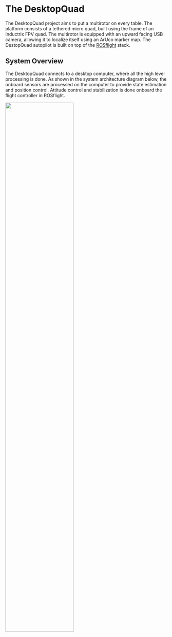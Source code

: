 The DesktopQuad
===============

The DesktopQuad project aims to put a multirotor on every table. The platform consists of a tethered micro quad, built using the frame of an Inductrix FPV quad. The multirotor is equipped with an upward facing USB camera, allowing it to localize itself using an ArUco marker map. The DestopQuad autopilot is built on top of the [ROSflight](http://rosflight.org/) stack.

## System Overview ##

The DesktopQuad connects to a desktop computer, where all the high level processing is done. As shown in the system architecture diagram below, the onboard sensors are processed on the computer to provide state estimation and position control. Attitude control and stabilization is done onboard the flight controller in ROSflight.

<div>
    <img src="https://raw.githubusercontent.com/wiki/plusk01/desktopquad/figures/sysarch.png" width="65%" />
</div>